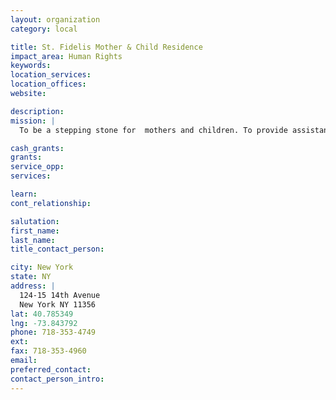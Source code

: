 ```yaml
---
layout: organization
category: local

title: St. Fidelis Mother & Child Residence
impact_area: Human Rights
keywords: 
location_services: 
location_offices: 
website: 

description: 
mission: |
  To be a stepping stone for  mothers and children. To provide assistance towards  financial independence.

cash_grants: 
grants: 
service_opp: 
services: 

learn: 
cont_relationship: 

salutation: 
first_name: 
last_name: 
title_contact_person: 

city: New York
state: NY
address: |
  124-15 14th Avenue  
  New York NY 11356
lat: 40.785349
lng: -73.843792
phone: 718-353-4749
ext: 
fax: 718-353-4960
email: 
preferred_contact: 
contact_person_intro: 
---
```


